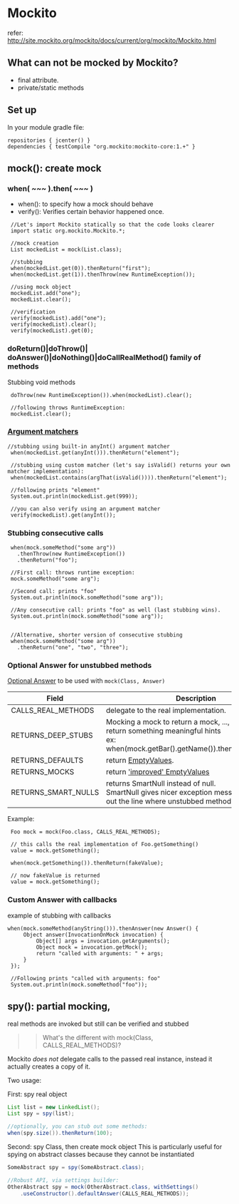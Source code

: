 Mockito
=======

refer: http://site.mockito.org/mockito/docs/current/org/mockito/Mockito.html


What can not be mocked by Mockito?
-----------------------------
- final attribute.
- private/static methods



Set up
------

In your module gradle file:
```
repositories { jcenter() }
dependencies { testCompile "org.mockito:mockito-core:1.+" }
```

mock(): create mock
-------------------

### when( ~~~ ).then( ~~~ )
- when(): to specify how a mock should behave
- verify(): Verifies certain behavior happened once.

```
 //Let's import Mockito statically so that the code looks clearer
 import static org.mockito.Mockito.*;

 //mock creation
 List mockedList = mock(List.class);

 //stubbing
 when(mockedList.get(0)).thenReturn("first");
 when(mockedList.get(1)).thenThrow(new RuntimeException());

 //using mock object
 mockedList.add("one");
 mockedList.clear();

 //verification
 verify(mockedList).add("one");
 verify(mockedList).clear();
 verify(mockedList).get(0);
```

### doReturn()|doThrow()| doAnswer()|doNothing()|doCallRealMethod() family of methods

Stubbing void methods

```
 doThrow(new RuntimeException()).when(mockedList).clear();

 //following throws RuntimeException:
 mockedList.clear();
```

### [Argument matchers](http://site.mockito.org/mockito/docs/current/org/mockito/Matchers.html)

```
//stubbing using built-in anyInt() argument matcher
 when(mockedList.get(anyInt())).thenReturn("element");

 //stubbing using custom matcher (let's say isValid() returns your own matcher implementation):
 when(mockedList.contains(argThat(isValid()))).thenReturn("element");

 //following prints "element"
 System.out.println(mockedList.get(999));

 //you can also verify using an argument matcher
 verify(mockedList).get(anyInt());
 ```


### Stubbing consecutive calls

```
 when(mock.someMethod("some arg"))
   .thenThrow(new RuntimeException())
   .thenReturn("foo");

 //First call: throws runtime exception:
 mock.someMethod("some arg");

 //Second call: prints "foo"
 System.out.println(mock.someMethod("some arg"));

 //Any consecutive call: prints "foo" as well (last stubbing wins).
 System.out.println(mock.someMethod("some arg"));


 //Alternative, shorter version of consecutive stubbing
 when(mock.someMethod("some arg"))
   .thenReturn("one", "two", "three");

 ```


### Optional Answer for unstubbed methods

[Optional Answer](http://mockito.github.io/mockito/docs/current/org/mockito/Mockito.html#field_summary) to be used with `mock(Class, Answer)`

|         Field       | Description |
| ------------------- | ----------- |
| CALLS_REAL_METHODS  | delegate to the real implementation. |
| RETURNS_DEEP_STUBS  | Mocking a mock to return a mock, ..., and finally return something meaningful hints<br> ex: when(mock.getBar().getName()).thenReturn("deep"); |
| RETURNS_DEFAULTS    | return [EmptyValues](http://site.mockito.org/mockito/docs/current/org/mockito/internal/stubbing/defaultanswers/ReturnsEmptyValues.html).  |
| RETURNS_MOCKS       | return  ['improved' EmptyValues](http://docs.mockito.googlecode.com/hg/latest/org/mockito/internal/stubbing/defaultanswers/ReturnsMoreEmptyValues.html) |
| RETURNS_SMART_NULLS | returns SmartNull instead of null.<br> SmartNull gives nicer exception message than points out the line where unstubbed method was called. |

Example:

```
 Foo mock = mock(Foo.class, CALLS_REAL_METHODS);

 // this calls the real implementation of Foo.getSomething()
 value = mock.getSomething();

 when(mock.getSomething()).thenReturn(fakeValue);

 // now fakeValue is returned
 value = mock.getSomething();

```

### Custom Answer with callbacks

example of stubbing with callbacks
```
when(mock.someMethod(anyString())).thenAnswer(new Answer() {
     Object answer(InvocationOnMock invocation) {
         Object[] args = invocation.getArguments();
         Object mock = invocation.getMock();
         return "called with arguments: " + args;
     }
 });

 //Following prints "called with arguments: foo"
 System.out.println(mock.someMethod("foo"));
```



spy(): partial mocking,
------------------------

real methods are invoked but still can be verified and stubbed

>> What's the different with mock(Class, CALLS_REAL_METHODS)?

Mockito *does not* delegate calls to the passed real instance, instead it actually creates a copy of it.

Two usage:

First: spy real object

```java
List list = new LinkedList();
List spy = spy(list);

//optionally, you can stub out some methods:
when(spy.size()).thenReturn(100);

```


Second: spy Class, then create mock object
This is particularly useful for spying on abstract classes because they cannot be instantiated

```java
SomeAbstract spy = spy(SomeAbstract.class);

//Robust API, via settings builder:
OtherAbstract spy = mock(OtherAbstract.class, withSettings()
    .useConstructor().defaultAnswer(CALLS_REAL_METHODS));


```
